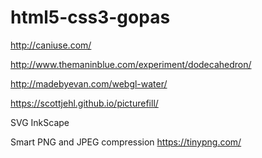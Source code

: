 # html5-css3-gopas

http://caniuse.com/

http://www.themaninblue.com/experiment/dodecahedron/

http://madebyevan.com/webgl-water/


https://scottjehl.github.io/picturefill/


SVG InkScape


Smart PNG and JPEG compression
https://tinypng.com/